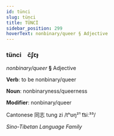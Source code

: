 ```yaml
---
id: tünci
slug: tünci
title: TÜNCİ
sidebar_position: 299
hoverText: nonbinary/queer § Adjective
---
```


### tünci&emsp;<span kind="abugida">c̃ʄꞇɟ</span>

*nonbinary/queer* **§** Adjective

**Verb**: to be nonbinary/queer

**Noun**: nonbinaryness/queerness

**Modifier**: nonbinary/queer

Cantonese 同志 tung zi /tʰʊŋ²¹ t͡siː³³/

*Sino-Tibetan Language Family*